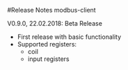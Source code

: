 #Release Notes modbus-client

V0.9.0, 22.02.2018: Beta Release
 * First release with basic functionality
 * Supported registers:
   * coil
   * input registers